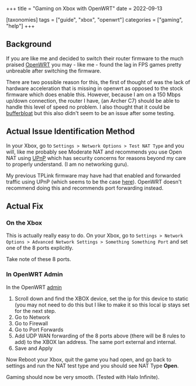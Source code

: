 +++
title = "Gaming on Xbox with OpenWRT"
date = 2022-09-13

[taxonomies]
tags = ["guide", "xbox", "openwrt"]
categories = ["gaming", "help"]
+++

## Background

If you are like me and decided to switch their router firmware
to the much praised [OpenWRT](https://openwrt.org/) you may - like me -
found the lag in FPS games pretty unbreable after switching the firmware.

<!-- more -->

There are two possible reason for this, the first of thought of was
the lack of hardware acceleration that is missing in openwrt as opposed to
the stock firmware which does enable this. However, because I am on a 150 Mbps
up/down connection, the router I have, (an Archer C7) should be able to
handle this level of speed no problem. I also thought that it could be
[bufferbloat](https://openwrt.org/docs/guide-user/network/traffic-shaping/sqm?s[]=bufferbloat)
but this also didn't seem to be an issue after some testing.

## Actual Issue Identification Method

In your Xbox, go to `Settings > Network Options > Test NAT Type` and you will,
like me probably see Moderate NAT and recommends you use Open NAT using
[UPnP](https://openwrt.org/docs/guide-user/firewall/upnp/upnp_setup) which has security
concerns for reasons beyond my care to properly understand. (I am no networking guru).

My previous TPLink firmware may have had that enabled and forwarded traffic using UPnP
(which seems to be the case [here](https://community.tp-link.com/en/home/forum/topic/168302)).
OpenWRT doesn't recommend doing this and recommends port forwarding instead.

## Actual Fix

### On the Xbox

This is actually really easy to do. On your Xbox, go to
`Settings > Network Options > Advanced Network Settings > Something Something Port` and
set one of the 8 ports explicitly.

Take note of these 8 ports.

### In OpenWRT Admin

In the OpenWRT [admin](http://192.168.1.1)

1. Scroll down and find the XBOX device, set the ip for this device to static (you may not
   need to do this but I like to make it so this local ip stays set for the next step.
2. Go to Network
3. Go to Firewall
4. Go to Port Forwards
5. Add UDP WAN forwarding of the 8 ports above (there will be 8 rules to add) to the XBOX
   lan address. The same port external and internal.
6. Save and Apply

Now Reboot your Xbox, quit the game you had open, and go back to settings and run the
NAT test type and you should see NAT Type **Open**.

Gaming should now be very smooth. (Tested with Halo Infinite).

